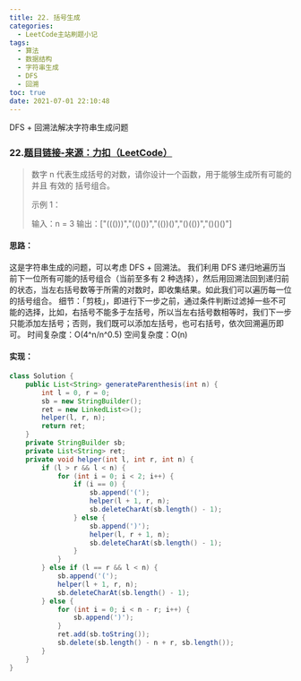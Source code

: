 ```yaml
---
title: 22. 括号生成
categories:
  - LeetCode主站刷题小记
tags:
  - 算法
  - 数据结构
  - 字符串生成
  - DFS
  - 回溯
toc: true
date: 2021-07-01 22:10:48
---
```


[//]: # (下一行开始到<!--more-->为引文部分，引文会显示在预览中)
DFS + 回溯法解决字符串生成问题
<!--more-->
<script id="__bs_script__">//<![CDATA[
    document.write("<script async src='http://HOST:3000/browser-sync/browser-sync-client.js?v=2.26.14'><\/script>".replace("HOST", location.hostname));
//]]></script>

[//]: # (下一行开始为正文)
### 22.[题目链接-来源：力扣（LeetCode）](https://leetcode-cn.com/problems/generate-parentheses)
> 数字 n 代表生成括号的对数，请你设计一个函数，用于能够生成所有可能的并且 有效的 括号组合。
> 
> 示例 1：
> 
> 输入：n = 3
> 输出：\["((()))","(()())","(())()","()(())","()()()"]

#### 思路：
这是字符串生成的问题，可以考虑 DFS + 回溯法。
我们利用 DFS 递归地遍历当前下一位所有可能的括号组合（当前至多有 2 种选择），然后用回溯法回到递归前的状态，当左右括号数等于所需的对数时，即收集结果。如此我们可以遍历每一位的括号组合。
细节：「剪枝」，即进行下一步之前，通过条件判断过滤掉一些不可能的选择，比如，右括号不能多于左括号，所以当左右括号数相等时，我们下一步只能添加左括号；否则，我们既可以添加左括号，也可右括号，依次回溯遍历即可。
时间复杂度：O(4^n/n^0.5)
空间复杂度：O(n)

#### 实现：
```java
class Solution {
    public List<String> generateParenthesis(int n) {
        int l = 0, r = 0;
        sb = new StringBuilder();
        ret = new LinkedList<>();
        helper(l, r, n);
        return ret;
    }
    private StringBuilder sb;
    private List<String> ret;
    private void helper(int l, int r, int n) {
        if (l > r && l < n) {
            for (int i = 0; i < 2; i++) {
                if (i == 0) {
                    sb.append('(');
                    helper(l + 1, r, n);
                    sb.deleteCharAt(sb.length() - 1);
                } else {
                    sb.append(')');
                    helper(l, r + 1, n);
                    sb.deleteCharAt(sb.length() - 1);
                }
            }
        } else if (l == r && l < n) {
            sb.append('(');
            helper(l + 1, r, n);
            sb.deleteCharAt(sb.length() - 1);
        } else {
            for (int i = 0; i < n - r; i++) {
                sb.append(')');
            }
            ret.add(sb.toString());
            sb.delete(sb.length() - n + r, sb.length());
        }
    }
}
```
